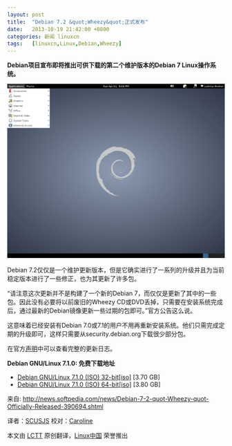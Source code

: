 ```yaml
---
layout: post
title:	"Debian 7.2 &quot;Wheezy&quot;正式发布"
date:	2013-10-19 21:42:00 +0800 
categories:	新闻 linuxcn 
tags:	[linuxcn,Linux,Debian,Wheezy]
---
```



**Debian项目宣布即将推出可供下载的第二个维护版本的Debian 7 Linux操作系统。**


 ![](/Asserts/Images/album/201310/19/211726nezepnj61sffiz2e.png)


Debian 7.2仅仅是一个维护更新版本，但是它确实进行了一系列的升级并且为当前稳定版本进行了一些修正，也为其更新了许多包。


“请注意这次更新并不是构建了一个新的Debian 7，而仅仅是更新了其中的一些包。因此没有必要将以前废旧的Wheezy CD或DVD丢掉，只需要在安装系统完成后，通过最新的Debian镜像更新一些过期的包即可。”官方公告这么说。


这意味着已经安装有Debian 7.0或7.1的用户不用再重新安装系统。他们只需完成定期的升级即可，这样只需要从security.debian.org下载很少部分包。


在官方[声明](http://www.debian.org/News/2013/20131012)中可以查看完整的更新日志。


**Debian GNU/Linux 7.1.0: 免费下载地址**


* [Debian GNU/Linux 7.1.0 (ISO) 32-bit[iso]](http://cdimage.debian.org/debian-cd/7.1.0/i386/iso-dvd/debian-7.1.0-i386-DVD-1.iso) [3.70 GB]
* [Debian GNU/Linux 7.1.0 (ISO) 64-bit[iso]](http://cdimage.debian.org/debian-cd/7.1.0/amd64/iso-dvd/debian-7.1.0-amd64-DVD-1.iso) [3.80 GB]


 


来自: <http://news.softpedia.com/news/Debian-7-2-quot-Wheezy-quot-Officially-Released-390694.shtml>


译者：[SCUSJS](https://github.com/scusjs) 校对：[Caroline](https://github.com/carolinewuyan)


本文由 [LCTT](https://github.com/LCTT/TranslateProject) 原创翻译，[Linux中国](http://linux.cn/) 荣誉推出
